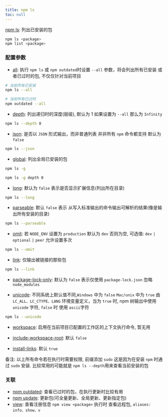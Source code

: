 ```yaml
---
title: npm ls
toc: null
---
```


[npm ls](https://docs.npmjs.com/cli/v9/commands/npm-ls): 列出已安装的包

```bash
npm ls <package>
npm list <package>
```

### 配置参数

- [all](https://docs.npmjs.com/cli/v9/commands/npm-ls#all): 执行 `npm ls` 或 `npm outdated`时设置 `--all` 参数，将会列出所有已安装 或者已过时的包, 不仅仅针对当前项目

```bash
# 当前所有已安装
npm ls --all

# 当前所有已过时
npm outdated --all
```

- [depth](https://docs.npmjs.com/cli/v9/commands/npm-ls#depth): 列出递归时的深度(层级), 默认为 1 如果设置为 `--all` 那么为 `Infinity`

```bash
npm ls --depth 0
```

- [json](https://docs.npmjs.com/cli/v9/commands/npm-ls#json): 是否以 `JSON` 形式输出，而非普通列表 并非所有 `npm` 命令都支持 默认为 `false`

```bash
npm ls --json
```

- [global](https://docs.npmjs.com/cli/v9/commands/npm-ls#global): 列出全局已安装的包

```bash
npm ls -g

npm ls -g depth 0
```

- [long](https://docs.npmjs.com/cli/v9/commands/npm-ls#long): 默认为 `false` 表示是否显示扩展信息(列出所在目录)

```bash
npm ls --long
```

- [parseable](https://docs.npmjs.com/cli/v9/commands/npm-ls#parseable): 默认 `false` 表示 从写入标准输出的命令输出可解析的结果(像是输出所有安装的目录)

```bash
npm ls --parseable
```

- [omit](https://docs.npmjs.com/cli/v9/commands/npm-ls#omit): 若 `NODE_ENV` 设置为 `production` 默认为 `dev` 否则为空, 可选值: `dev` `|` `optional` `|` `peer` 允许设置多次

```bash
npm ls --omit
```

- [link](https://docs.npmjs.com/cli/v9/commands/npm-ls#link): 仅输出被链接的那些包

```bash
npm ls --link
```

- [package-lock-only](https://docs.npmjs.com/cli/v9/commands/npm-ls#package-lock-only): 默认为 `false` 表示仅使用 `package-lock.json` 忽略 `node_modules`

- [unicode](https://docs.npmjs.com/cli/v9/commands/npm-ls#unicode): 不同系统上默认值不同,`Windows` 中为 `false` `Mac/unix` 中为 `true` 由 `LC_ALL、LC_CTYPE、LANG` 环境变量定义，当为 `true` 时, npm 树输出中使用 `unicode` 字符, `false` 时 使用 `ascii`字符

```bash
npm ls --unicode
```

- [workspace](https://docs.npmjs.com/cli/v9/commands/npm-ls#workspace): 启用在当前项目已配置的工作区的上下文执行命令, 暂无用

- [include-workspace-root](https://docs.npmjs.com/cli/v9/commands/npm-ls#include-workspace-root): 默认 `false`

- [install-links](https://docs.npmjs.com/cli/v9/commands/npm-ls#install-links): 默认 `true`

备注: 以上所有命令若在执行时需要权限, 前缀添加 `sudo` 这是因为在安装 `npm` 时通过 `sudo` 安装. 比较常用的可能就是 `npm ls --depth`用来查看当前安装的包

### 关联

- [npm outdated](https://docs.npmjs.com/cli/v9/commands/npm-outdated): 查看已过时的包，在执行更新时比较有用
- [npm update](https://docs.npmjs.com/cli/v9/commands/npm-update): 更新包(可全量更新、全局更新、更新指定包)
- [view](https://docs.npmjs.com/cli/v9/commands/npm-view): 查看注册信息 `npm view <package>` 执行时 查看远程包, `aliases: info、show、v`
